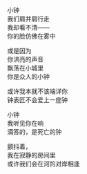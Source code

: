 <p class="has-line-data" data-line-start="3" data-line-end="7">小钟<br>
我们肩并肩行走<br>
我却看不清——<br>
你的脸仿佛在雾中</p>
<p class="has-line-data" data-line-start="8" data-line-end="12">或是因为<br>
你洪亮的声音<br>
飘荡在小城里<br>
你是众人的小钟</p>
<p class="has-line-data" data-line-start="13" data-line-end="15">或许我本就不该端详你<br>
钟表匠不会爱上一座钟</p>
<p class="has-line-data" data-line-start="16" data-line-end="19">小钟<br>
我听见你在响<br>
滴答的，是死亡的钟</p>
<p class="has-line-data" data-line-start="20" data-line-end="23">颤抖着，<br>
我在寂静的房间里<br>
或许我们会在河的对岸相逢</p>
